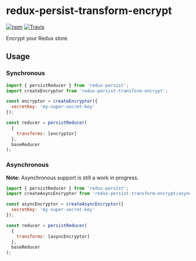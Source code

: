 # redux-persist-transform-encrypt

[![npm](https://img.shields.io/npm/v/redux-persist-transform-encrypt.svg?maxAge=3600&style=flat-square)](https://www.npmjs.com/package/redux-persist-transform-encrypt)
[![Travis](https://img.shields.io/travis/maxdeviant/redux-persist-transform-encrypt.svg?maxAge=3600&style=flat-square)](https://travis-ci.org/maxdeviant/redux-persist-transform-encrypt)

Encrypt your Redux store.

## Usage

### Synchronous

```js
import { persistReducer } from 'redux-persist';
import createEncryptor from 'redux-persist-transform-encrypt';

const encryptor = createEncryptor({
  secretKey: 'my-super-secret-key'
});

const reducer = persistReducer(
  {
    transforms: [encryptor]
  },
  baseReducer
);
```

### Asynchronous

**Note:** Asynchronous support is still a work in progress.

```js
import { persistReducer } from 'redux-persist';
import createAsyncEncryptor from 'redux-persist-transform-encrypt/async';

const asyncEncryptor = createAsyncEncryptor({
  secretKey: 'my-super-secret-key'
});

const reducer = persistReducer(
  {
    transforms: [asyncEncryptor]
  },
  baseReducer
);
```
